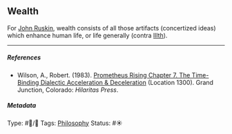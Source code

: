 ## Wealth

For [John Ruskin](), wealth consists of all those artifacts (concertized ideas) which enhance human life, or life generally (contra [Illth](Illth.md)). 

---

##### References

* Wilson, A., Robert. (1983). [Prometheus Rising Chapter 7. The Time-Binding Dialectic Acceleration & Deceleration](Prometheus%20Rising%20Chapter%207.%20The%20Time-Binding%20Dialectic%20Acceleration%20&%20Deceleration.md) (Location 1300). Grand Junction, Colorado: *Hilaritas Press*.

##### Metadata

Type: #🔵/🔵 
Tags: [Philosophy](Philosophy.md)
Status: #☀️ 
